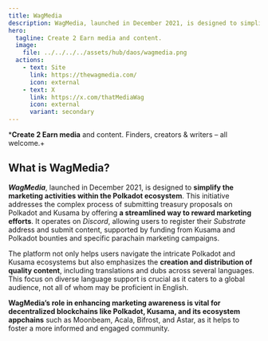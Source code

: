 ```yaml
---
title: WagMedia
description: WagMedia, launched in December 2021, is designed to simplify the marketing activities within the Polkadot ecosystem.
hero:
  tagline: Create 2 Earn media and content.
  image: 
    file: ../../../../assets/hub/daos/wagmedia.png
  actions:
    - text: Site
      link: https://thewagmedia.com/
      icon: external
    - text: X
      link: https://x.com/thatMediaWag
      icon: external
      variant: secondary
---
```


***Create 2 Earn media** and content. Finders, creators &amp; writers – all welcome.+


## What is WagMedia?
***WagMedia***, launched in December 2021, is designed to **simplify the marketing activities within the Polkadot ecosystem**. This initiative addresses the complex process of submitting treasury proposals on Polkadot and Kusama by offering **a streamlined way to reward marketing efforts**. It operates on *Discord*, allowing users to register their *Substrate* address and submit content, supported by funding from Kusama and Polkadot bounties and specific parachain marketing campaigns.

The platform not only helps users navigate the intricate Polkadot and Kusama ecosystems but also emphasizes the **creation and distribution of quality content**, including translations and dubs across several languages. This focus on diverse language support is crucial as it caters to a global audience, not all of whom may be proficient in English.

**WagMedia’s role in enhancing marketing awareness is vital for decentralized blockchains like Polkadot, Kusama, and its ecosystem appchains** such as Moonbeam, Acala, Bifrost, and Astar, as it helps to foster a more informed and engaged community.
